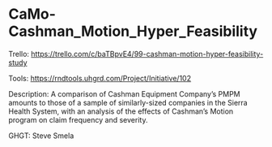 # CaMo-Cashman_Motion_Hyper_Feasibility
Trello:  https://trello.com/c/baTBpvE4/99-cashman-motion-hyper-feasibility-study

Tools:  https://rndtools.uhgrd.com/Project/Initiative/102

Description: A comparison of Cashman Equipment Company’s PMPM amounts to those of a sample of similarly-sized companies in the Sierra Health System, with an analysis of the effects of Cashman’s Motion program on claim frequency and severity.

GHGT: Steve Smela
